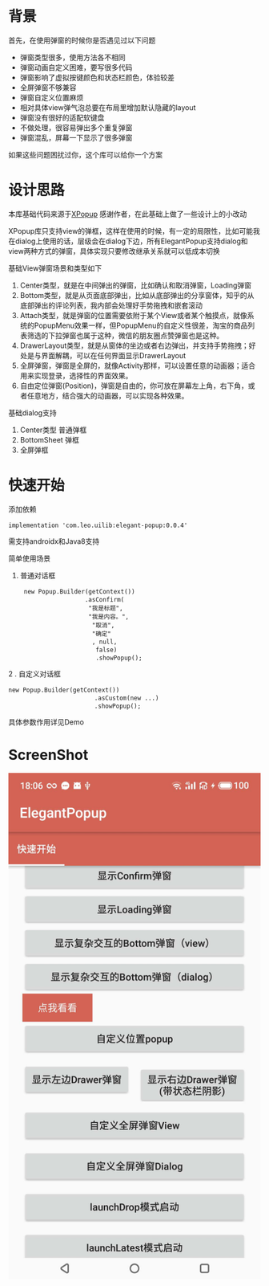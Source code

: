 # 背景

首先，在使用弹窗的时候你是否遇见过以下问题

- 弹窗类型很多，使用方法各不相同
- 弹窗动画自定义困难，要写很多代码
- 弹窗影响了虚拟按键颜色和状态栏颜色，体验较差
- 全屏弹窗不够兼容
- 弹窗自定义位置麻烦
- 相对具体view弹气泡总要在布局里增加默认隐藏的layout
- 弹窗没有很好的适配软键盘
- 不做处理，很容易弹出多个重复弹窗
- 弹窗混乱，屏幕一下显示了很多弹窗

如果这些问题困扰过你，这个库可以给你一个方案

#  设计思路

本库基础代码来源于[XPopup](https://github.com/li-xiaojun/XPopup) 感谢作者，在此基础上做了一些设计上的小改动

XPopup库只支持view的弹框，这样在使用的时候，有一定的局限性，比如可能我在dialog上使用的话，层级会在dialog下边，所有ElegantPopup支持dialog和view两种方式的弹窗，具体实现只要修改继承关系就可以低成本切换

基础View弹窗场景和类型如下

1. Center类型，就是在中间弹出的弹窗，比如确认和取消弹窗，Loading弹窗
2. Bottom类型，就是从页面底部弹出，比如从底部弹出的分享窗体，知乎的从底部弹出的评论列表，我内部会处理好手势拖拽和嵌套滚动
3. Attach类型，就是弹窗的位置需要依附于某个View或者某个触摸点，就像系统的PopupMenu效果一样，但PopupMenu的自定义性很差，淘宝的商品列表筛选的下拉弹窗也属于这种，微信的朋友圈点赞弹窗也是这种。
4. DrawerLayout类型，就是从窗体的坐边或者右边弹出，并支持手势拖拽；好处是与界面解耦，可以在任何界面显示DrawerLayout
5. 全屏弹窗，弹窗是全屏的，就像Activity那样，可以设置任意的动画器；适合用来实现登录，选择性的界面效果。
6. 自由定位弹窗(Position)，弹窗是自由的，你可放在屏幕左上角，右下角，或者任意地方，结合强大的动画器，可以实现各种效果。

基础dialog支持

1. Center类型 普通弹框
2. BottomSheet 弹框
3. 全屏弹框

# 快速开始

添加依赖

```
implementation 'com.leo.uilib:elegant-popup:0.0.4'
```

需支持androidx和Java8支持

简单使用场景

1. 普通对话框

   ```
    new Popup.Builder(getContext())
                     .asConfirm(
                      "我是标题",
                      "我是内容。",
                       "取消",
                       "确定"
                       , null,
                        false)
                        .showPopup();
   ```

2 . 自定义对话框

```
new Popup.Builder(getContext())
                        .asCustom(new ...)
                        .showPopup();
```

具体参数作用详见Demo

# ScreenShot

![image](https://github.com/wanglg/resource/blob/master/11587982016_.pic.jpg?raw=true)

